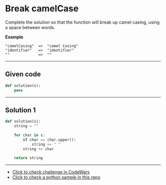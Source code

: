 # Break camelCase

Complete the solution so that the function will break up camel casing, using a space between words.

**Example**
```
"camelCasing"  =>  "camel Casing"
"identifier"   =>  "identifier"
""             =>  ""
```

---

## Given code
```python
def solution(s):
    pass
```

---

## Solution 1
```python
def solution(s):
    string = ""
    
    for char in s:
        if char == char.upper():
            string += " "
        string += char
        
    return string
```

---

- [Click to check challenge in CodeWars](https://www.codewars.com/kata/5208f99aee097e6552000148)
- [Click to check a python sample in this repo](https://github.com/AugustoCarloPareja/codewars_challenges/blob/master/6_kyu/Break_camelCase.py)